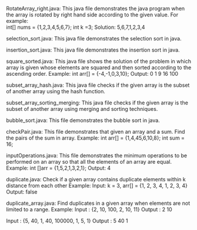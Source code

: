 RotateArray_right.java: This java file demonstrates the java program when the array is rotated by right hand side according to the given value. For example:  
int[] nums = {1,2,3,4,5,6,7};
int k =3;
Solution: 5,6,7,1,2,3,4

selection_sort.java: This java file demonstrates the selection sort in java.

insertion_sort.java: This java file demonstrates the insertion sort in java.

square_sorted.java: This java file shows the solution of the problem in which array is given whose elements are squared and then sorted according to the ascending order.
Example: int arr[] = {-4,-1,0,3,10};
Output: 0 1 9 16 100 

subset_array_hash.java: This java file checks if the given array is the subset of another array using the hash function.

subset_array_sorting_merging: This java file checks if the given array is the subset of another array using merging and sorting techniques.


bubble_sort.java: This file demonstrates the bubble sort in java.


checkPair.java: This file demonstrates that given an array and a sum. Find the pairs of the sum in array. 
Example:  int arr[] = {1,4,45,6,10,8};
       int sum = 16;
       
inputOperations.java: This file demonstrates the minimum operations to be performed on an array so that all the elements of an array are equal.
Example:   int []arr = {1,5,2,1,3,2,1};
Output: 4


duplicate.java: Check if a given array contains duplicate elements within k distance from each other
Example: Input: k = 3, arr[] = {1, 2, 3, 4, 1, 2, 3, 4}
Output: false

duplicate_array.java: Find duplicates in a given array when elements are not limited to a range.
Example:
Input : {2, 10, 100, 2, 10, 11}
Output : 2 10

Input : {5, 40, 1, 40, 100000, 1, 5, 1}
Output : 5 40 1

